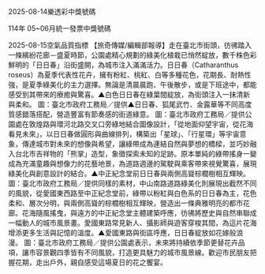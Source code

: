 
2025-08-14樂透彩中獎號碼

                                
114年 05~06月統一發票中獎號碼
                             
2025-08-15空氣品質指標
                              【旅奇傳媒/編輯部報導】走在臺北市街頭，彷彿踏入一條繽紛花廊－盛夏時節，公園處精心規劃的綠美化植栽已悄然綻放，數千株色彩鮮明的「日日春」沿街盛開，為城市注入滿滿活力。日日春（Catharanthus roseus）為夏季代表性花卉，擁有粉紅、桃紅、白等多種花色，花期長、耐熱性強，是夏季綠美化的主力選擇。無論是清晨晨跑、午後散步，或是下班途中，都能感受到其帶來的療癒與驚喜。▲白色日日春在綠葉間綻放，為街頭注入一抹清新與柔和。 圖：臺北市政府工務局／提供▲日日春、狐尾武竹、金露華等不同高度質感錯落搭配，營造豐富有節奏感的街道綠意。 圖：臺北市政府工務局／提供公園處在敦煌路與環河北路交叉口旁綠地結合圖像設計，「從地面仰望宇宙，從花海看見未來」，以日日春做圓形與曲線排列，構築出「星球」、「行星環」等宇宙意象，傳達城市對未來的想像與希望，讓綠帶成為連結自然與夢想的橋樑，並巧妙融入台北市吉祥物的「熊掌」造型，象徵探索未知的足跡。原本單純的綠帶搖身一變成為充滿童趣與想像力的花藝地景，為道路週邊的駕駛與乘客帶來視覺驚喜，展現綠美化與創意設計的結合。▲中正紀念堂前日日春與兩側高聳棕櫚樹相互輝映。 圖：臺北市政府工務局／提供同樣的素材，中山南路道路綠美化則展現出截然不同的風貌，從愛國東西路至中正紀念堂前，綠帶以粉紅與白色系的日日春為主，花色柔和、層次分明，與兩側高聳的棕櫚樹相互輝映，營造出一條典雅明亮的都市花廊。花海隨風搖曳，與遠方的中正紀念堂主體建築呼應，彷彿將歷史與自然串聯成一幅動人的城市風景畫。愛國東路常見新人、攝影師與遊客穿梭其間，為這片花海增添更多生活與記憶的溫度。▲愛國東路與街區呼應，日日春綻放如花嫁般浪漫。 圖：臺北市政府工務局／提供公園處表示，未來將持續依季節更替花卉品項，讓市容景觀四季皆有不同風貌，打造更具魅力的城市風景線。歡迎市民朋友把握花期，走出戶外，親自感受這場夏日的花之饗宴。